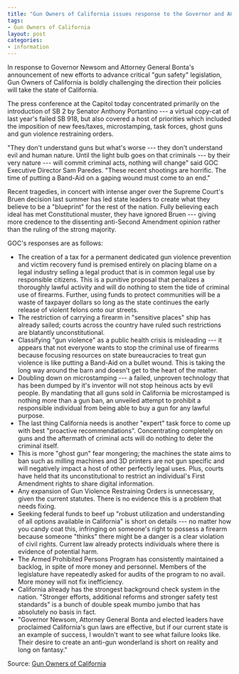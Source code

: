 ```yaml
---
title: "Gun Owners of California issues response to the Governor and AG's press conference on guns"
tags:
- Gun Owners of California
layout: post
categories:
- information
---
```


In response to Governor Newsom and Attorney General Bonta's announcement of new efforts to advance critical "gun safety" legislation, Gun Owners of California is boldly challenging the direction their policies will take the state of California.

The press conference at the Capitol today concentrated primarily on the introduction of SB 2 by Senator Anthony Portantino --- a virtual copy-cat of last year's failed SB 918, but also covered a host of priorities which included the imposition of new fees/taxes, microstamping, task forces, ghost guns and gun violence restraining orders.

"They don't understand guns but what's worse --- they don't understand evil and human nature. Until the light bulb goes on that criminals --- by their very nature --- will commit criminal acts, nothing will change" said GOC Executive Director Sam Paredes. "These recent shootings are horrific. The time of putting a Band-Aid on a gaping wound must come to an end."

Recent tragedies, in concert with intense anger over the Supreme Court's Bruen decision last summer has led state leaders to create what they believe to be a "blueprint" for the rest of the nation. Fully believing each ideal has met Constitutional muster, they have ignored Bruen --- giving more credence to the dissenting anti-Second Amendment opinion rather than the ruling of the strong majority.

GOC's responses are as follows:

- The creation of a tax for a permanent dedicated gun violence prevention and victim recovery fund is premised entirely on placing blame on a legal industry selling a legal product that is in common legal use by responsible citizens. This is a punitive proposal that penalizes a thoroughly lawful activity and will do nothing to stem the tide of criminal use of firearms. Further, using funds to protect communities will be a waste of taxpayer dollars so long as the state continues the early release of violent felons onto our streets.
- The restriction of carrying a firearm in "sensitive places" ship has already sailed; courts across the country have ruled such restrictions are blatantly unconstitutional.
- Classifying "gun violence" as a public health crisis is misleading --- it appears that not everyone wants to stop the criminal use of firearms because focusing resources on state bureaucracies to treat gun violence is like putting a Band-Aid on a bullet wound. This is taking the long way around the barn and doesn't get to the heart of the matter.
- Doubling down on microstamping --- a failed, unproven technology that has been dumped by it's inventor will not stop heinous acts by evil people. By mandating that all guns sold in California be microstamped is nothing more than a gun ban, an unveiled attempt to prohibit a responsible individual from being able to buy a gun for any lawful purpose.
- The last thing California needs is another "expert" task force to come up with best "proactive recommendations". Concentrating completely on guns and the aftermath of criminal acts will do nothing to deter the criminal itself.
- This is more "ghost gun" fear mongering; the machines the state aims to ban such as milling machines and 3D printers are not gun specific and will negatively impact a host of other perfectly legal uses. Plus, courts have held that its unconstitutional to restrict an individual's First Amendment rights to share digital information.
- Any expansion of Gun Violence Restraining Orders is unnecessary, given the current statutes. There is no evidence this is a problem that needs fixing.
- Seeking federal funds to beef up "robust utilization and understanding of all options available in California" is short on details --- no matter how you candy coat this, infringing on someone's right to possess a firearm because someone "thinks" there might be a danger is a clear violation of civil rights. Current law already protects individuals where there is evidence of potential harm.
- The Armed Prohibited Persons Program has consistently maintained a backlog, in spite of more money and personnel. Members of the legislature have repeatedly asked for audits of the program to no avail. More money will not fix inefficiency.
- California already has the strongest background check system in the nation. "Stronger efforts, additional reforms and stronger safety test standards" is a bunch of double speak mumbo jumbo that has absolutely no basis in fact.
- "Governor Newsom, Attorney General Bonta and elected leaders have proclaimed California's gun laws are effective, but if our current state is an example of success, I wouldn't want to see what failure looks like. Their desire to create an anti-gun wonderland is short on reality and long on fantasy."

Source: [Gun Owners of California](https://www.gunownersca.com/news/gun-owners-of-california-issues-response-to-the-governor-and-ags-press-conference-on-guns/)
